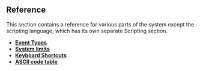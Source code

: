 Reference
---------

This section contains a reference for various parts of the system except
the scripting language, which has its own separate Scripting section.

- [**Event Types**](EventTypes)
- [**System limits**](SystemLimits)
- [**Keyboard Shortcuts**](KeyboardShortcuts)
- [**ASCII code table**](ASCIIcodes)

